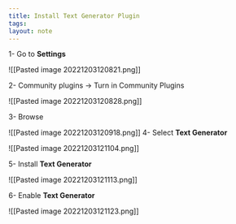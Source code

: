 ```yaml
---
title: Install Text Generator Plugin
tags: 
layout: note
---
```


1- Go to **Settings**

![[Pasted image 20221203120821.png]]

2- Community plugins -> Turn in Community Plugins

![[Pasted image 20221203120828.png]]

3- Browse

![[Pasted image 20221203120918.png]]
4- Select **Text Generator**

![[Pasted image 20221203121104.png]]

5- Install **Text Generator**

![[Pasted image 20221203121113.png]]

6- Enable **Text Generator**

![[Pasted image 20221203121123.png]]